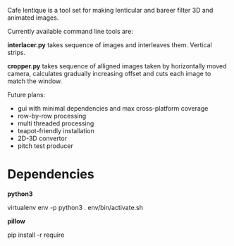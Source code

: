 Cafe lentique is a tool set for making lenticular and bareer filter 3D and
animated images.

Currently available command line tools are:

**interlacer.py**
takes sequence of images and interleaves them.
Vertical strips.

**cropper.py**
takes sequence of alligned images taken by horizontally moved camera,
calculates gradually increasing offset and cuts each image to match
the window.

Future plans:
* gui with minimal dependencies and max cross-platform coverage
* row-by-row processing
* multi threaded processing
* teapot-friendly installation
* 2D-3D convertor
* pitch test producer

# Dependencies

**python3**

  virtualenv env -p python3
  . env/bin/activate.sh

**pillow**

  pip install -r require
